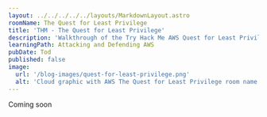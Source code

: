 ```yaml
---
layout: ../../../../../layouts/MarkdownLayout.astro
roomName: The Quest for Least Privilege
title: 'THM - The Quest for Least Privilege'
description: 'Walkthrough of the Try Hack Me AWS Quest for Least Privilege room'
learningPath: Attacking and Defending AWS
pubDate: Tod
published: false
image:
  url: '/blog-images/quest-for-least-privilege.png'
  alt: 'Cloud graphic with AWS The Quest for Least Privilege room name and TryHackMe logo.'
---
```


Coming soon
